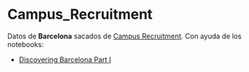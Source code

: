 # Campus_Recruitment
 
Datos de <b>Barcelona</b> sacados de <a href="https://www.kaggle.com/benroshan/factors-affecting-campus-placement">Campus Recruitment</a>. Con ayuda de los notebooks:

- <a href="https://www.kaggle.com/xvivancos/discovering-barcelona-part-i">Discovering Barcelona Part I</a>
